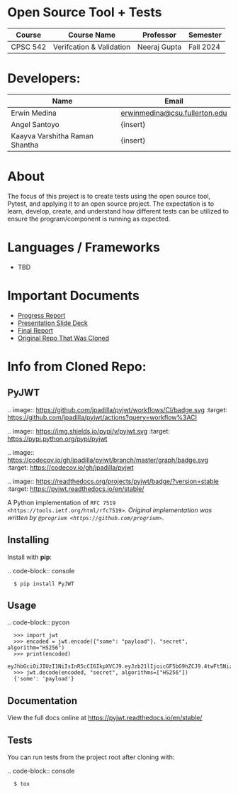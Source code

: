 # Open Source Tool + Tests


| Course | Course Name | Professor | Semester |
| ------ | ----------- | --------- | --------------- |
| CPSC 542 | Verifcation & Validation | Neeraj Gupta | Fall 2024 |


# Developers:
| Name | Email |
| ---- | ----- |
| Erwin Medina | erwinmedina@csu.fullerton.edu |
| Angel Santoyo | {insert} |
| Kaayva Varshitha Raman Shantha | {insert}


# About
The focus of this project is to create tests using the open source tool, Pytest, and applying it to an open source project. The expectation is to learn, develop, create, and understand how different tests can be utilized to ensure the program/component is running as expected.  

# Languages / Frameworks
- TBD

# Important Documents
- [Progress Report](https://docs.google.com/document/d/19PD9qQ1MrDe3q04viIqkm0AUrVoqBNzupTVlvp7JMy8/edit?tab=t.0)
- [Presentation Slide Deck](https://docs.google.com/presentation/d/1BOiDA0U-Q0WbjOpwfiXQamYEvvKAoWZNx4SG4HT7_sE/edit?usp=sharing)
- [Final Report]()
- [Original Repo That Was Cloned](https://github.com/jpadilla/pyjwt)


# Info from Cloned Repo:
   ## PyJWT

   .. image:: https://github.com/jpadilla/pyjwt/workflows/CI/badge.svg
      :target: https://github.com/jpadilla/pyjwt/actions?query=workflow%3ACI

   .. image:: https://img.shields.io/pypi/v/pyjwt.svg
      :target: https://pypi.python.org/pypi/pyjwt

   .. image:: https://codecov.io/gh/jpadilla/pyjwt/branch/master/graph/badge.svg
      :target: https://codecov.io/gh/jpadilla/pyjwt

   .. image:: https://readthedocs.org/projects/pyjwt/badge/?version=stable
      :target: https://pyjwt.readthedocs.io/en/stable/

   A Python implementation of `RFC 7519 <https://tools.ietf.org/html/rfc7519>`_. Original implementation was written by `@progrium <https://github.com/progrium>`_.

   ## Installing

   Install with **pip**:

   .. code-block:: console

      $ pip install PyJWT


   ## Usage

   .. code-block:: pycon

      >>> import jwt
      >>> encoded = jwt.encode({"some": "payload"}, "secret", algorithm="HS256")
      >>> print(encoded)
      eyJhbGciOiJIUzI1NiIsInR5cCI6IkpXVCJ9.eyJzb21lIjoicGF5bG9hZCJ9.4twFt5NiznN84AWoo1d7KO1T_yoc0Z6XOpOVswacPZg
      >>> jwt.decode(encoded, "secret", algorithms=["HS256"])
      {'some': 'payload'}

   ## Documentation

   View the full docs online at https://pyjwt.readthedocs.io/en/stable/


   ## Tests

   You can run tests from the project root after cloning with:

   .. code-block:: console

      $ tox
